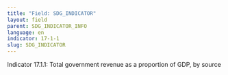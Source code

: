 ```yaml
---
title: "Field: SDG_INDICATOR"
layout: field
parent: SDG_INDICATOR_INFO
language: en
indicator: 17-1-1
slug: SDG_INDICATOR
---
```

Indicator 17.1.1: Total government revenue as a proportion of GDP, by source